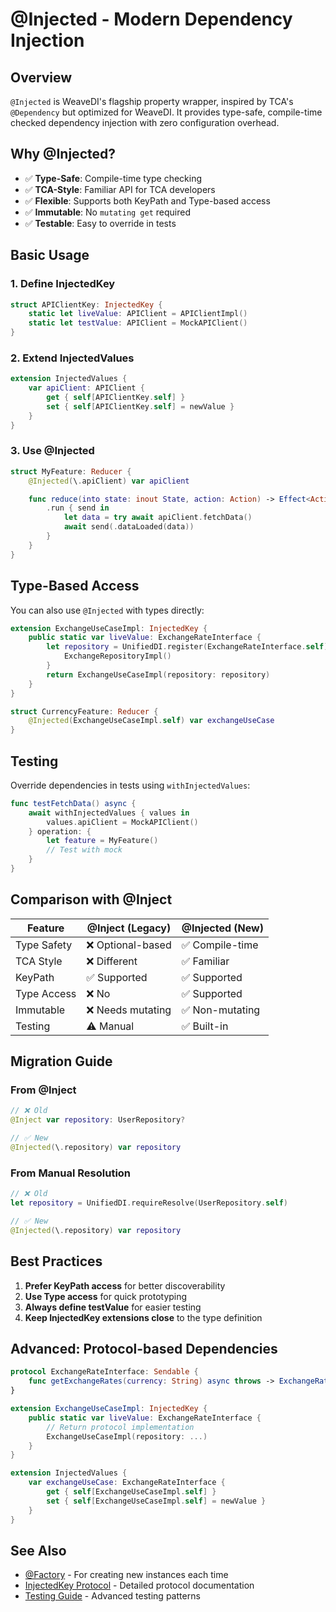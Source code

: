 # @Injected - Modern Dependency Injection

## Overview

`@Injected` is WeaveDI's flagship property wrapper, inspired by TCA's `@Dependency` but optimized for WeaveDI. It provides type-safe, compile-time checked dependency injection with zero configuration overhead.

## Why @Injected?

- ✅ **Type-Safe**: Compile-time type checking
- ✅ **TCA-Style**: Familiar API for TCA developers
- ✅ **Flexible**: Supports both KeyPath and Type-based access
- ✅ **Immutable**: No `mutating get` required
- ✅ **Testable**: Easy to override in tests

## Basic Usage

### 1. Define InjectedKey

```swift
struct APIClientKey: InjectedKey {
    static let liveValue: APIClient = APIClientImpl()
    static let testValue: APIClient = MockAPIClient()
}
```

### 2. Extend InjectedValues

```swift
extension InjectedValues {
    var apiClient: APIClient {
        get { self[APIClientKey.self] }
        set { self[APIClientKey.self] = newValue }
    }
}
```

### 3. Use @Injected

```swift
struct MyFeature: Reducer {
    @Injected(\.apiClient) var apiClient

    func reduce(into state: inout State, action: Action) -> Effect<Action> {
        .run { send in
            let data = try await apiClient.fetchData()
            await send(.dataLoaded(data))
        }
    }
}
```

## Type-Based Access

You can also use `@Injected` with types directly:

```swift
extension ExchangeUseCaseImpl: InjectedKey {
    public static var liveValue: ExchangeRateInterface {
        let repository = UnifiedDI.register(ExchangeRateInterface.self) {
            ExchangeRepositoryImpl()
        }
        return ExchangeUseCaseImpl(repository: repository)
    }
}

struct CurrencyFeature: Reducer {
    @Injected(ExchangeUseCaseImpl.self) var exchangeUseCase
}
```

## Testing

Override dependencies in tests using `withInjectedValues`:

```swift
func testFetchData() async {
    await withInjectedValues { values in
        values.apiClient = MockAPIClient()
    } operation: {
        let feature = MyFeature()
        // Test with mock
    }
}
```

## Comparison with @Inject

| Feature | @Inject (Legacy) | @Injected (New) |
|---------|------------------|-----------------|
| Type Safety | ❌ Optional-based | ✅ Compile-time |
| TCA Style | ❌ Different | ✅ Familiar |
| KeyPath | ✅ Supported | ✅ Supported |
| Type Access | ❌ No | ✅ Supported |
| Immutable | ❌ Needs mutating | ✅ Non-mutating |
| Testing | ⚠️ Manual | ✅ Built-in |

## Migration Guide

### From @Inject

```swift
// ❌ Old
@Inject var repository: UserRepository?

// ✅ New
@Injected(\.repository) var repository
```

### From Manual Resolution

```swift
// ❌ Old
let repository = UnifiedDI.requireResolve(UserRepository.self)

// ✅ New
@Injected(\.repository) var repository
```

## Best Practices

1. **Prefer KeyPath access** for better discoverability
2. **Use Type access** for quick prototyping
3. **Always define testValue** for easier testing
4. **Keep InjectedKey extensions close** to the type definition

## Advanced: Protocol-based Dependencies

```swift
protocol ExchangeRateInterface: Sendable {
    func getExchangeRates(currency: String) async throws -> ExchangeRates?
}

extension ExchangeUseCaseImpl: InjectedKey {
    public static var liveValue: ExchangeRateInterface {
        // Return protocol implementation
        ExchangeUseCaseImpl(repository: ...)
    }
}

extension InjectedValues {
    var exchangeUseCase: ExchangeRateInterface {
        get { self[ExchangeUseCaseImpl.self] }
        set { self[ExchangeUseCaseImpl.self] = newValue }
    }
}
```

## See Also

- [@Factory](./factory.md) - For creating new instances each time
- [InjectedKey Protocol](./injected-key.md) - Detailed protocol documentation
- [Testing Guide](./testing.md) - Advanced testing patterns